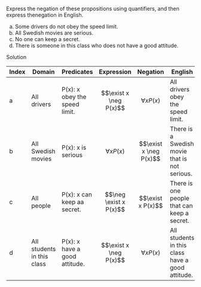Express the negation of these propositions using quantifiers, and then express thenegation in English.

1. Some drivers do not obey the speed limit.
2. All Swedish movies are serious.
3. No one can keep a secret.
4. There is someone in this class who does not have a good attitude.

Solution

|Index|Domain|Predicates|Expression|Negation|English|
|--|--|--|--|--|--|
|a|All drivers|P(x): x obey the speed limit.|$$\exist x \neg P(x)$$|$$\forall x P(x)$$|All drivers obey the speed limit.|
|b|All Swedish movies|P(x): x is serious|$$\forall x P(x)$$|$$\exist x \neg P(x)$$|There is a Swedish movie that is not serious.|
|c|All people|P(x): x can keep aa secret.|$$\neg \exist x P(x)$$|$$\exist x P(x)$$|There is one people that can keep a secret.|
|d|All students in this class|P(x): x have a good attitude.|$$\exist x \neg P(x)$$|$$\forall x P(x)$$|All students in this class have a good attitude.|

<style type="text/css">
    ol { list-style-type: lower-alpha; }
</style>